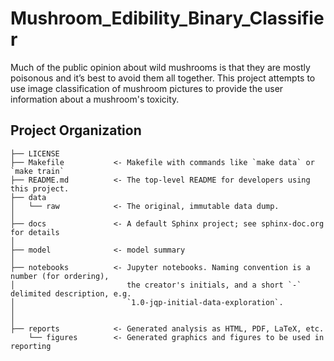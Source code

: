 Mushroom_Edibility_Binary_Classifier
==============================

Much of the public opinion about wild mushrooms is that they are mostly poisonous and it’s best to avoid them all together.  This project attempts to use image classification of mushroom pictures to provide the user information about a mushroom's toxicity.

Project Organization
------------

    ├── LICENSE
    ├── Makefile           <- Makefile with commands like `make data` or `make train`
    ├── README.md          <- The top-level README for developers using this project.
    ├── data
    │   └── raw            <- The original, immutable data dump.
    │
    ├── docs               <- A default Sphinx project; see sphinx-doc.org for details
    │
    ├── model              <- model summary
    │
    ├── notebooks          <- Jupyter notebooks. Naming convention is a number (for ordering),
    │                         the creator's initials, and a short `-` delimited description, e.g.
    │                         `1.0-jqp-initial-data-exploration`.
    │
    │
    ├── reports            <- Generated analysis as HTML, PDF, LaTeX, etc.
        └── figures        <- Generated graphics and figures to be used in reporting
    
